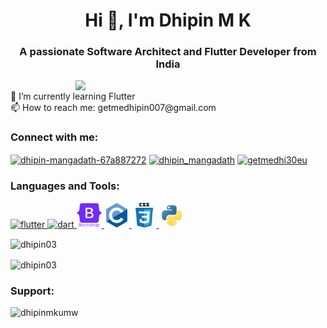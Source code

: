 <h1 align="center">Hi 👋, I'm Dhipin M K</h1>
<h3 align="center">A passionate Software Architect and Flutter Developer from India</h3>
<p align="left"> <img src="https://camo.githubusercontent.com/bebb8c335f407e6f31ed9da75ebecc86cebc8941efae0ec924b6903b3fbb94c5/68747470733a2f2f63646e2e6472696262626c652e636f6d2f75736572732f313537393332322f73637265656e73686f74732f363538373237332f626c75655f626f795f747970696e675f6e6f74686f756768742e676966"  align="right" width="400"> </p><br>
🌱 I’m currently learning Flutter<br>
📫 How to reach me: getmedhipin007@gmail.com
<h3 align="left">Connect with me:</h3>
<p align="left">
<a href="https://linkedin.com/in/dhipin-mangadath-67a887272" target="blank"><img align="center" src="https://raw.githubusercontent.com/rahuldkjain/github-profile-readme-generator/master/src/images/icons/Social/linked-in-alt.svg" alt="dhipin-mangadath-67a887272" height="30" width="40" /></a>
<a href="https://instagram.com/dhipin_mangadath" target="blank"><img align="center" src="https://raw.githubusercontent.com/rahuldkjain/github-profile-readme-generator/master/src/images/icons/Social/instagram.svg" alt="dhipin_mangadath" height="30" width="40" /></a>
<a href="https://www.hackerrank.com/domains/python?filters%5Bstatus%5D%5B%5D=unsolved&badge_type=python" target="blank"><img align="center" src="https://raw.githubusercontent.com/rahuldkjain/github-profile-readme-generator/master/src/images/icons/Social/hackerrank.svg" alt="getmedhi30eu" height="30" width="40" /></a>
</p>
<h3 align="left">Languages and Tools:</h3>
<p align="left">
  <a href="https://flutter.dev" target="_blank" rel="noreferrer">
    <img src="https://www.vectorlogo.zone/logos/flutterio/flutterio-icon.svg" alt="flutter" width="40" height="40"/>
  </a>
  <a href="https://dart.dev" target="_blank" rel="noreferrer">
    <img src="https://www.vectorlogo.zone/logos/dartlang/dartlang-icon.svg" alt="dart" width="40" height="40"/>
  </a>
  <a href="https://getbootstrap.com" target="_blank" rel="noreferrer">
    <img src="https://raw.githubusercontent.com/devicons/devicon/master/icons/bootstrap/bootstrap-plain-wordmark.svg" alt="bootstrap" width="40" height="40"/>
  </a>
  <a href="https://www.cprogramming.com/" target="_blank" rel="noreferrer">
    <img src="https://raw.githubusercontent.com/devicons/devicon/master/icons/c/c-original.svg" alt="c" width="40" height="40"/>
  </a>
  <a href="https://www.w3schools.com/css/" target="_blank" rel="noreferrer">
    <img src="https://raw.githubusercontent.com/devicons/devicon/master/icons/css3/css3-original-wordmark.svg" alt="css3" width="40" height="40"/>
  </a>
  <a href="https://www.python.org" target="_blank" rel="noreferrer">
    <img src="https://raw.githubusercontent.com/devicons/devicon/master/icons/python/python-original.svg" alt="python" width="40" height="40"/>
  </a>
</p>
<p><img align="center" src="https://github-readme-stats.vercel.app/api/top-langs?username=dhipin03&show_icons=true&locale=en&layout=compact" alt="dhipin03" /></p>
<p><img align="center" src="https://github-readme-streak-stats.herokuapp.com/?user=dhipin03&" alt="dhipin03" /></p>
<h3 align="left">Support:</h3>
<p><a href="https://www.buymeacoffee.com/dhipinmkumw"> <img align="left" src="https://cdn.buymeacoffee.com/buttons/v2/default-yellow.png" height="50" width="210" alt="dhipinmkumw" /></a></p>
